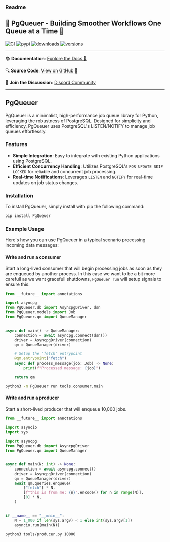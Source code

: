 ### Readme
## 🚀 PgQueuer - Building Smoother Workflows One Queue at a Time 🚀
[![CI](https://github.com/janbjorge/PgQueuer/actions/workflows/ci.yml/badge.svg)](https://github.com/janbjorge/PgQueuer/actions/workflows/ci.yml?query=branch%3Amain)
[![pypi](https://img.shields.io/pypi/v/PgQueuer.svg)](https://pypi.python.org/pypi/PgQueuer)
[![downloads](https://static.pepy.tech/badge/PgQueuer/month)](https://pepy.tech/project/PgQueuer)
[![versions](https://img.shields.io/pypi/pyversions/PgQueuer.svg)](https://github.com/janbjorge/PgQueuer)

---

📚 **Documentation**: [Explore the Docs 📖](https://pgqueuer.readthedocs.io/en/latest/)

🔍 **Source Code**: [View on GitHub 💾](https://github.com/janbjorge/PgQueuer/)

💬 **Join the Discussion**: [Discord Community](https://discord.gg/C7YMBzcRMQ)

---

## PgQueuer

PgQueuer is a minimalist, high-performance job queue library for Python, leveraging the robustness of PostgreSQL. Designed for simplicity and efficiency, PgQueuer uses PostgreSQL's LISTEN/NOTIFY to manage job queues effortlessly.

### Features

- **Simple Integration**: Easy to integrate with existing Python applications using PostgreSQL.
- **Efficient Concurrency Handling**: Utilizes PostgreSQL's `FOR UPDATE SKIP LOCKED` for reliable and concurrent job processing.
- **Real-time Notifications**: Leverages `LISTEN` and `NOTIFY` for real-time updates on job status changes.

### Installation

To install PgQueuer, simply install with pip the following command:

```bash
pip install PgQueuer
```

### Example Usage

Here's how you can use PgQueuer in a typical scenario processing incoming data messages:

#### Write and run a consumer
Start a long-lived consumer that will begin processing jobs as soon as they are enqueued by another process. In this case we want to be a bit more carefull as we want gracefull shutdowns, `PgQueuer run` will setup signals to
ensure this.

```python
from __future__ import annotations

import asyncpg
from PgQueuer.db import AsyncpgDriver, dsn
from PgQueuer.models import Job
from PgQueuer.qm import QueueManager


async def main() -> QueueManager:
    connection = await asyncpg.connect(dsn())
    driver = AsyncpgDriver(connection)
    qm = QueueManager(driver)

    # Setup the 'fetch' entrypoint
    @qm.entrypoint("fetch")
    async def process_message(job: Job) -> None:
        print(f"Processed message: {job}")

    return qm
```

```bash
python3 -m PgQueuer run tools.consumer.main
```

#### Write and run a producer
Start a short-lived producer that will enqueue 10,000 jobs.
```python
from __future__ import annotations

import asyncio
import sys

import asyncpg
from PgQueuer.db import AsyncpgDriver
from PgQueuer.qm import QueueManager


async def main(N: int) -> None:
    connection = await asyncpg.connect()
    driver = AsyncpgDriver(connection)
    qm = QueueManager(driver)
    await qm.queries.enqueue(
        ["fetch"] * N,
        [f"this is from me: {n}".encode() for n in range(N)],
        [0] * N,
    )


if __name__ == "__main__":
    N = 1_000 if len(sys.argv) < 1 else int(sys.argv[1])
    asyncio.run(main(N))
```

```bash
python3 tools/producer.py 10000
```
